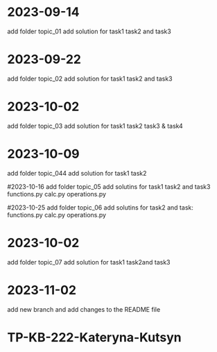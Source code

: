 # 2023-09-14
add folder topic_01
add solution for task1 task2 and task3

# 2023-09-22
add folder topic_02
add solution for task1 task2 and task3

# 2023-10-02
add folder topic_03
add solution for task1 task2 task3 & task4

# 2023-10-09
add folder topic_044
add solution for task1 task2 


#2023-10-16
add folder topic_05
add solutins for task1 task2 and task3 functions.py calc.py operations.py


#2023-10-25
add folder topic_06
add solutins for task2 and task: functions.py calc.py operations.py

# 2023-10-02
add folder topic_07
add solution for task1 task2and task3

# 2023-11-02
add new branch 
and add changes to the README file

# TP-KB-222-Kateryna-Kutsyn

